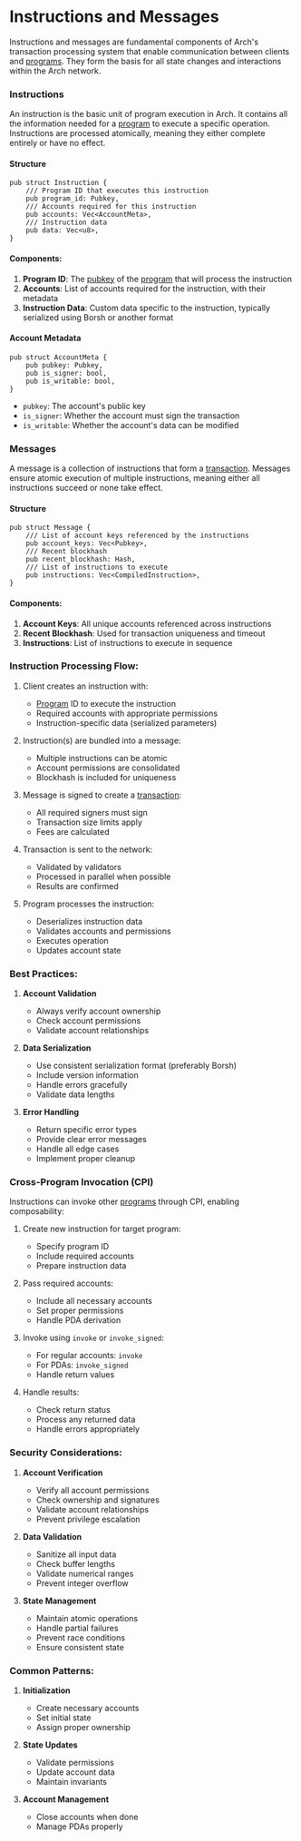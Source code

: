 # Instructions and Messages

Instructions and messages are fundamental components of Arch's transaction processing system that enable communication between clients and [programs]. They form the basis for all state changes and interactions within the Arch network.

### Instructions

An instruction is the basic unit of program execution in Arch. It contains all the information needed for a [program] to execute a specific operation. Instructions are processed atomically, meaning they either complete entirely or have no effect.

#### Structure
```rust,ignore
pub struct Instruction {
    /// Program ID that executes this instruction
    pub program_id: Pubkey,
    /// Accounts required for this instruction
    pub accounts: Vec<AccountMeta>,
    /// Instruction data
    pub data: Vec<u8>,
}
```

#### Components:

1. **Program ID**: The [pubkey] of the [program] that will process the instruction
2. **Accounts**: List of accounts required for the instruction, with their metadata
3. **Instruction Data**: Custom data specific to the instruction, typically serialized using Borsh or another format

#### Account Metadata
```rust,ignore
pub struct AccountMeta {
    pub pubkey: Pubkey,
    pub is_signer: bool,
    pub is_writable: bool,
}
```

- `pubkey`: The account's public key
- `is_signer`: Whether the account must sign the transaction
- `is_writable`: Whether the account's data can be modified

### Messages

A message is a collection of instructions that form a [transaction]. Messages ensure atomic execution of multiple instructions, meaning either all instructions succeed or none take effect.

#### Structure
```rust,ignore
pub struct Message {
    /// List of account keys referenced by the instructions
    pub account_keys: Vec<Pubkey>,
    /// Recent blockhash
    pub recent_blockhash: Hash,
    /// List of instructions to execute
    pub instructions: Vec<CompiledInstruction>,
}
```

#### Components:

1. **Account Keys**: All unique accounts referenced across instructions
2. **Recent Blockhash**: Used for transaction uniqueness and timeout
3. **Instructions**: List of instructions to execute in sequence

### Instruction Processing Flow:

1. Client creates an instruction with:
   - [Program] ID to execute the instruction
   - Required accounts with appropriate permissions
   - Instruction-specific data (serialized parameters)

2. Instruction(s) are bundled into a message:
   - Multiple instructions can be atomic
   - Account permissions are consolidated
   - Blockhash is included for uniqueness

3. Message is signed to create a [transaction]:
   - All required signers must sign
   - Transaction size limits apply
   - Fees are calculated

4. Transaction is sent to the network:
   - Validated by validators
   - Processed in parallel when possible
   - Results are confirmed

5. Program processes the instruction:
   - Deserializes instruction data
   - Validates accounts and permissions
   - Executes operation
   - Updates account state

### Best Practices:

1. **Account Validation**
   - Always verify account ownership
   - Check account permissions
   - Validate account relationships

2. **Data Serialization**
   - Use consistent serialization format (preferably Borsh)
   - Include version information
   - Handle errors gracefully
   - Validate data lengths

3. **Error Handling**
   - Return specific error types
   - Provide clear error messages
   - Handle all edge cases
   - Implement proper cleanup

### Cross-Program Invocation (CPI)

Instructions can invoke other [programs] through CPI, enabling composability:

1. Create new instruction for target program:
   - Specify program ID
   - Include required accounts
   - Prepare instruction data

2. Pass required accounts:
   - Include all necessary accounts
   - Set proper permissions
   - Handle PDA derivation

3. Invoke using `invoke` or `invoke_signed`:
   - For regular accounts: `invoke`
   - For PDAs: `invoke_signed`
   - Handle return values

4. Handle results:
   - Check return status
   - Process any returned data
   - Handle errors appropriately

### Security Considerations:

1. **Account Verification**
   - Verify all account permissions
   - Check ownership and signatures
   - Validate account relationships
   - Prevent privilege escalation

2. **Data Validation**
   - Sanitize all input data
   - Check buffer lengths
   - Validate numerical ranges
   - Prevent integer overflow

3. **State Management**
   - Maintain atomic operations
   - Handle partial failures
   - Prevent race conditions
   - Ensure consistent state

### Common Patterns:

1. **Initialization**
   - Create necessary accounts
   - Set initial state
   - Assign proper ownership

2. **State Updates**
   - Validate permissions
   - Update account data
   - Maintain invariants

3. **Account Management**
   - Close accounts when done
   - Manage PDAs properly

<!-- Internal -->
[program]: ./program.md
[programs]: ./program.md
[pubkey]: ./pubkey.md
[transaction]: ./transaction.md
